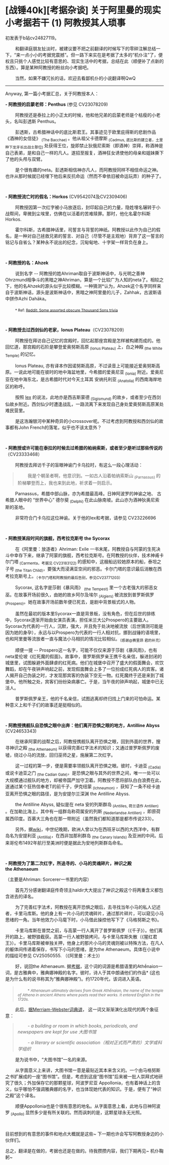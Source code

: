 # [战锤40k][考据杂谈] 关于阿里曼的现实小考据若干 (1) 阿教授其人琐事

初发表于b站cv24827119。

        和翻译庭朋友扯淡时，被建议要不把之前翻译的时候写下的零碎注解总结一下，“来一点小小的考据党震撼”。但一路下来实在是考据了太多的“机仆注”了，便权且只挑个人感觉比较有意思的、现实生活中的考据，总结在此（顺便补了点新的东西）。算是某种阿教授的粉丝向小考据吧。

        当然，如果不嫌冗长的话，欢迎去看鄙机仆的小说翻译啊QwQ

---

Anyway, 第一篇小考据汇总，关于阿教授本人：

**- 阿教授的启蒙老师：Penthus** (参见 CV23078209)

        阿教授还是泰拉上的小正太的时候，他和他兄弟的启蒙老师是个枯瘦的小老头，名叫彭透斯 Penthus。

        彭透斯，古希腊神话中的底比斯君王。其事迹见于欧里庇得斯的悲剧作品《酒神的女信徒》<sub> (The Bacchae) </sub>。他从祖父卡德摩斯<sub> (Cadmus, 底比斯的建立者，土里种下龙牙长出战士那位) </sub>处获得王位，旋即禁止狄俄尼索斯（即酒神）崇拜，称酒神是自己表弟，是和自己一样的凡人。遂招至报复，酒神狂女诱使他的母亲和姐妹撕下了他的头颅与双臂。

        是个很有趣的neta。彭透斯相信神亦凡人，而阿教授同样不相信命运之神。也许从那时候就已经埋下他后来反抗命运（然而不幸依旧被命运玩弄）的种子了。

 

**- 阿教授流亡时的假名：Horkos** (CV9542074及CV2309406)

        阿教授因第一次红字被小马放逐后，封印起自己的力量，隐姓埋名辗转于小战帮间，卑微到尘埃里，仿佛在以活着的苦难赎罪。那时，他化名霍尔科斯 Horkos.

        霍尔科斯，古希腊神话里，司誓言与背誓的神祇。阿教授以此作为自己的假名，是一种对自己拯救兄弟的誓言、对自己（尽管不是主观地）背弃了这一誓言的铭记与自省么？某种永不说出的纪念，沉甸甸地、十字架一样背负在身上。

 

**- 阿教授的名：Ahzek**

        说到名字 -- 阿教授的姓Ahriman取自于波斯神话中，与光明之善神Ohrzmund相争斗的黑暗之神Ahriman，算是一个比较广为人知的neta了。相较之下，他的名Ahzek的源头似乎比较模糊。一种猜测*认为，Ahzek这个名字同样来自于波斯神话，源头是波斯神话中，黑暗之神阿里曼的儿子，Zahhak，古波斯语中拼作Azhi Dahāka。
        
        <sub>* Ref: [Reddit: Some assorted obscure Thousand Sons trivia](https://www.reddit.com/r/40kLore/comments/na0rvw/some_assorted_obscure_thousand_sons_trivia/)</sub>

 

**- 阿教授去过西剑仙的老家，Ionus Plateau**（CV23078209）

        阿教授在拜访自己记忆的宫殿时，回忆起那座宫殿是怎样被构建而成的。他回忆道，那宫殿的石阶是攀登爱奥努斯高原<sub> (Ionus Plateau) </sub>上，白之神殿<sub> (the White Temple) </sub>的记忆。

        Ionus Plateau, 亦有译本作因诺努斯高原，不过读音上可能接近爱奥努斯高原。一说此地可能在彼时的地中海盆地里，今希腊的爱奥尼亚<sub> (Ionia) </sub>附近。爱奥尼亚在地中海东北，是古希腊时代对今天土耳其 安纳托利亚<sub> (Anatolia) </sub>的西南海岸地区的称呼。 

        按照 [lex](https://wh40k.lexicanum.com/wiki/Sigismund) 的说法，此地亦是西吉斯蒙德<sub> (Sigismund) </sub>的故乡，或者至少在西剑仙故乡附近。西剑仙少时遭逢战乱，一路流离下来发现自己身处爱奥努斯高原某处难民营里。

        是这浩瀚银河中某种奇异的小crossover呢。不过考虑到阿教授和西剑仙的故事都有John French的落笔，似乎也不该太意外？

 

**- 阿教授或许可能在泰拉的时候去过希腊的帕纳索斯，或者至少是听过那些传说的**（CV23333468）

        阿教授去拜访千子的盲眼神谕门卡乌拉时，有这么一段心理活动：

>        我是个朝圣者啊，他意识到。一如古人沿着帕纳索斯山<sub> (Parnassus) </sub>的阶梯攀登而上，我也来到此地，祈求着一则启示。

        Parnassus，希腊中部山脉，亦为希腊最高峰。日神阿波罗的神谕之地、 古希腊人眼中的 “世界中心” 德尔斐<sub> (Delphi) </sub>在此山脉南坡。此山亦为酒神狄奥尼索斯的圣地。

        非常符合门卡乌拉这位神谕。关于他的lex和考据，请参见 CV23226696

 

**- 阿教授某段时间的旗舰，西考拉克斯号 the Sycorax**

        在《阿里曼：放逐者》Ahriman: Exile 一书末尾，阿教授自与阿蒙的生死决斗中幸存下来，继承了阿蒙的旗舰，西考拉克斯号。在阿教授的伙伴，技术神甫卡尔门塔<sub> (Carmenta，考据见 CV23183122) </sub>的感知中，这艘船远较她原本的船，泰坦之子号<sub> (the Titan Child)</sub>，要强大而浸满亚空间的邪恶。卡尔门塔的意识最后消散在西考拉克斯号上。<sub>（卡尔门塔和阿教授的最后告别，参见CV23771203）</sub>

        Sycorax, 这名字是莎剧《暴风雨》<sub> (the Tempest) </sub>里一个古老强大的邪恶女巫。在故事开场前很久，由她的故乡阿尔及埃尔<sub> (Algiers) </sub>被流放到普罗斯佩罗<sub> (Prospero)</sub>。她在故事开场前数年便已死去，是剧中背景板式的人物。 

        虽然在最初的版本里Sycorax一直是背景板，没有角色，但在后世的排练中，Sycorax逐渐开始由女演员表演，担任米兰大公Prospero的主要敌人。Sycorax为代表的一行人，沉默，强大，并且免于处决地被流放（后世猜测可能是因为她的身孕），永远与以Prospero为代表的一行人相对抗，挪到战锤的语境里，也和阿里曼等流放者一直与魔法小马相抗的情况比较相似。<sub>（感谢@赛里昂 君的补充）</sub>

        顺便一提 -- Prospero这一名字，可能不仅仅来源于莎剧《暴风雨》，也有neta爱伦坡《红死魔的假面》。故事中，普罗斯佩罗亲王携千名亲信，躲进封闭的城堡里，试图躲避外面肆虐的红死病。他们在城堡中召开了盛大的假面舞会，欢饮舞蹈，却在午夜钟声响起之前，发现假面舞会上多了一位扮成红死病人的宾客。诸人揭开自己伪装之时，才发现那宾客的伪装下空无一物。红死魔终于还是来到了城堡中。他所触之处，宾客们纷纷染病暴亡。于是，当午夜的钟声响起，城堡中已无活人。

        普罗斯佩罗亲王，他的千名亲信，试图逃离却终归找上门来的可怕命运。某种意义上和千子们的故事还是挺相似的。

 

**- 阿教授携舰队自恐惧之眼中出奔：他们离开恐惧之眼的地方，Antilline Abyss** (CV24653343)

        在继承阿蒙的战帮之后，阿教授携舰队离开恐惧之眼，回到外面的世界，搜寻神识之殿<sub> (the Athenaeum) </sub>以获得完善红字法术的知识；又通过普罗斯佩罗的废墟，绕过小马的流放，回归巫师之星，施展第二次红字。

        这一过程的第一步，便是需要率领舰队离开恐惧之眼。彼时，卡迪亚<sub> (Cadia) </sub>或说卡迪亚之门<sub> (the Cadian Gate)</sub>，是恐惧之眼与其外的世界之间，唯一一处可以大规模通过舰队的地方，却被帝国严加守卫着。阿教授不愿将部队白白浪费在此，遂通过某个狂热信奉老T的前千子，伊克纽蒙<sub> (Ichneumon)</sub> ，获知了一条不经卡迪亚离开恐惧之眼的路径，是为安提尔兰深渊 the Antilline Abyss.

        the Antilline Abyss, 疑似是在 neta 安的列斯群岛<sub> (Antilles, 荷兰语作 Antillen) </sub>。在加勒比海上。其中有一组群岛称荷属安的列斯<sub> (Nederlandse Antillen) </sub>，即原荷属西印度。百慕大三角也在那一带附近（虽然我们都知道那是都市传说233）。

        另外，据[wiki](https://en.wikipedia.org/wiki/Antilles)，中世纪晚期，欧洲人曾以为在西班牙以西的大西洋中，有群岛名为安提利亚<sub> (Antillia)</sub>，在西非加那利群岛<sub> (the Canary Islands) </sub>及亚洲的中间。后来哥伦布1492年航行至美洲时便是据此为安地列斯群岛命名。

 

**- 阿教授为了第二次红字，所追寻的、小马的灵魂碎片，神识之殿 the Athenaeum**

（主要是Ahriman: Sorcerer一书里的内容）

        首先万分感谢翻译庭传奇领主haldir大大提出了神识之殿这个将两重含义都包含进去的译名。

        为了完善红字法术，阿教授在离开恐惧之眼后，去寻找当年小马的私人记述者，卡里马库斯。他的身上有一片小马的灵魂碎片，通过那片碎片，可以窥见小马思绪的一角。当年他效力小马麾下时，小马借此操控他写下了《马格努斯之书》。

        卡里马库斯在普焚之前，与高蒙一行人离开了普罗斯佩罗（《千子》）。他们离开的路上，被野狼截获。高蒙一行人被野狼拷问，与卡里马库斯失散（《猩红君王》）。卡里马库斯被单独关押，他身上的那片小马的灵魂则被以特殊方法，在凡人的躯体间传递着保存，书写下小马的思绪，是为the Athenaeum。具体在小说中的描绘可参见 CV25050555. （《阿里曼：术士》）

        好，说回the Athenaeum. 据[考据](https://www.dictionary.com/e/word-of-the-day/athenaeum-2018-12-06/)，这个词的词源是希腊语里的Athḗnaion一词，是古雅典中，雅典娜神殿的名字。彼时，诗人于其中朗诵他们的作品* (这也是为什么有的说书称其为“雅典娜神殿”)。约1720年代，该词进入英语。

>        <sub>\* *Athenaeum ultimately derives from Greek Athḗnaion, the name of the temple of Athena in ancient Athens where poets read their works. It entered English in the 1720s.* </sub>

        此后，[据Merriam-Webster词典讲](https://www.merriam-webster.com/dictionary/athenaeum)，
        这一词又渐渐演化出现代的两个象征意：

>        *- a building or room in which books, periodicals, and newspapers are kept for use 大图书馆*
>
>        *- a literary or scientific association（相对正式而严肃的）文学或科学组织*

        是为说书中，“大图书馆”一名的来源。

        从字面意义上来讲，大图书馆一意是最贴近其本来含义的。一个由马格努斯之书扩展成的一座“图书馆”。但是，考虑到这座“图书馆”后来被一批人崇拜式地研究了很久；外加保存它的那颗星球，阿波罗尼亚 Appollonia，也有着神话上的含义，似乎哪怕不强调雅典娜的名字，也当体现她代表的知识。于是，便有了“神识之殿”这个译名。

        顺便Appollonia也是个很有意思的地名。从字面意思上看，此地与日神阿波罗<sub> (Apollo) </sub>显然多少是有所关联的。然而讽刺的是，这颗星球永无光照。

 

目前想到的有意思的事件和地点大概就是这些~ 下一期也许会写写阿教授身边的小伙伴们。

总之，翻译是在做的，考据也还是在做的。待我攒攒内容，我们下期再见~ 机仆鞠躬~
